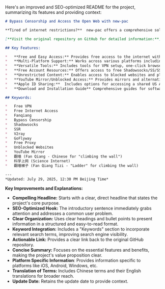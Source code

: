 Here's an improved and SEO-optimized README for the project, summarizing its features and providing context:

```markdown
# Bypass Censorship and Access the Open Web with new-pac

**Tired of internet restrictions?**  new-pac offers a comprehensive solution for circumventing censorship and accessing the free and open web.

[**Visit the original repository on GitHub for detailed information:**](https://github.com/Alvin9999/new-pac)

## Key Features:

*   **Free and Easy Access:** Provides free access to the internet without restrictions.
*   **Multi-Platform Support:** Works across various platforms including Windows, macOS, Linux, iOS, and Android.
*   **Versatile Tools:** Includes tools for VPN setup, one-click browser configurations, and VPS server setup.
*   **Free Account Resources:** Offers access to free Shadowsocks/SS/SSR/V2ray/Goflyway accounts and nodes.
*   **Unrestricted Content:** Enables access to blocked websites and platforms, including YouTube.
*   **YouTube Mirror/Unblocked Access:** Provides mirrors and alternative sites for accessing YouTube content without censorship.
*   **Apple ID Sharing:**  Includes options for accessing a shared US Apple ID.
*   **Download and Installation Guide** Comprehensive guides for software and scripts to help you bypass geo-restrictions.

## Keywords:

*   Free VPN
*   Free Internet Access
*   Fanqiang
*   Bypass Censorship
*   Shadowsocks
*   SSR
*   V2ray
*   GoFlyway
*   Free Proxy
*   Unblocked Websites
*   YouTube Mirror
*   翻墙 (Fan Qiang - Chinese for "climbing the wall")
*   科学上网 (Science Internet)
*   翻墙梯子 (Fan Qiang Tizi - "Ladder" for climbing the wall)

---
*Updated: July 29, 2025, 12:30 PM Beijing Time*
```

**Key Improvements and Explanations:**

*   **Compelling Headline:** Starts with a clear, direct headline that states the project's core purpose.
*   **SEO-Optimized Hook:**  The introductory sentence immediately grabs attention and addresses a common user problem.
*   **Clear Organization:**  Uses clear headings and bullet points to present information in a structured and easy-to-read format.
*   **Keyword Integration:**  Includes a "Keywords" section to incorporate relevant search terms, improving search engine visibility.
*   **Actionable Link:**  Provides a clear link back to the original GitHub repository.
*   **Concise Summary:**  Focuses on the essential features and benefits, making the project's value proposition clear.
*   **Platform Specific Information**: Provides information specific to platforms like iOS, Android, Windows, etc.
*   **Translation of Terms:** Includes Chinese terms and their English translations for broader reach.
*   **Update Date:** Retains the update date to provide context.